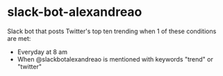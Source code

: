 
# slack-bot-alexandreao
Slack bot that posts Twitter's top ten trending when 1 of these conditions are met: 
- Everyday at 8 am 
- When @slackbotalexandreao is mentioned with keywords "trend" or "twitter"
